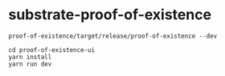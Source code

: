 # substrate-proof-of-existence

```
proof-of-existence/target/release/proof-of-existence --dev
```

```
cd proof-of-existence-ui
yarn install
yarn run dev
```
